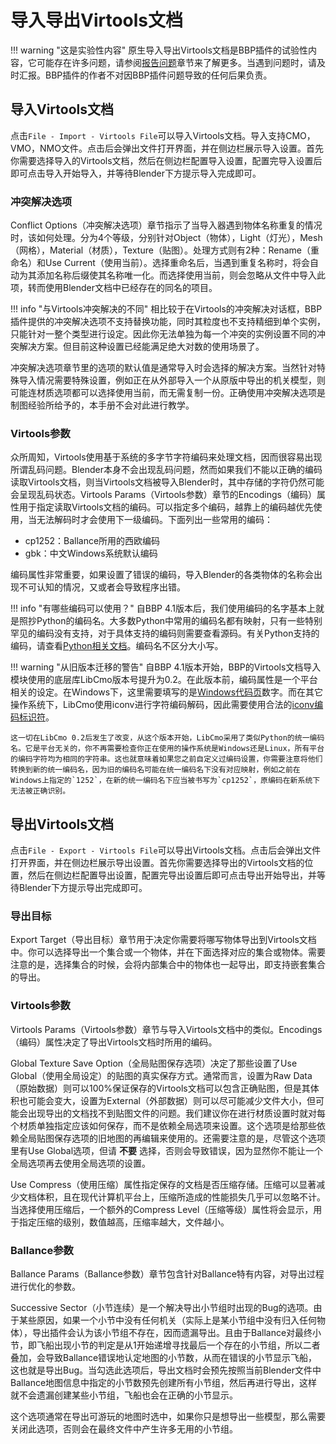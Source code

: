 # 导入导出Virtools文档

!!! warning "这是实验性内容"
    原生导入导出Virtools文档是BBP插件的试验性内容，它可能存在许多问题，请参阅[报告问题](./report-bugs.md)章节来了解更多。当遇到问题时，请及时汇报。BBP插件的作者不对因BBP插件问题导致的任何后果负责。

## 导入Virtools文档

点击`File - Import - Virtools File`可以导入Virtools文档。导入支持CMO，VMO，NMO文件。点击后会弹出文件打开界面，并在侧边栏展示导入设置。首先你需要选择导入的Virtools文档，然后在侧边栏配置导入设置，配置完导入设置后即可点击导入开始导入，并等待Blender下方提示导入完成即可。

### 冲突解决选项

Conflict Options（冲突解决选项）章节指示了当导入器遇到物体名称重复的情况时，该如何处理。分为4个等级，分别针对Object（物体），Light（灯光），Mesh（网格），Material（材质），Texture（贴图）。处理方式则有2种：Rename（重命名）和Use Current（使用当前）。选择重命名后，当遇到重复名称时，将会自动为其添加名称后缀使其名称唯一化。而选择使用当前，则会忽略从文件中导入此项，转而使用Blender文档中已经存在的同名的项目。

!!! info "与Virtools冲突解决的不同"
    相比较于在Virtools的冲突解决对话框，BBP插件提供的冲突解决选项不支持替换功能，同时其粒度也不支持精细到单个实例，只能针对一整个类型进行设定。因此你无法单独为每一个冲突的实例设置不同的冲突解决方案。但目前这种设置已经能满足绝大对数的使用场景了。

冲突解决选项章节里的选项的默认值是通常导入时会选择的解决方案。当然针对特殊导入情况需要特殊设置，例如正在从外部导入一个从原版中导出的机关模型，则可能连材质选项都可以选择使用当前，而无需复制一份。正确使用冲突解决选项是制图经验所给予的，本手册不会对此进行教学。

### Virtools参数

众所周知，Virtools使用基于系统的多字节字符编码来处理文档，因而很容易出现所谓乱码问题。Blender本身不会出现乱码问题，然而如果我们不能以正确的编码读取Virtools文档，则当Virtools文档被导入Blender时，其中存储的字符仍然可能会呈现乱码状态。Virtools Params（Virtools参数）章节的Encodings（编码）属性用于指定读取Virtools文档的编码。可以指定多个编码，越靠上的编码越优先使用，当无法解码时才会使用下一级编码。下面列出一些常用的编码：

* cp1252：Ballance所用的西欧编码
* gbk：中文Windows系统默认编码

编码属性非常重要，如果设置了错误的编码，导入Blender的各类物体的名称会出现不可认知的情况，又或者会导致程序出错。

!!! info "有哪些编码可以使用？"
    自BBP 4.1版本后，我们使用编码的名字基本上就是照抄Python的编码名。大多数Python中常用的编码名都有映射，只有一些特别罕见的编码没有支持，对于具体支持的编码则需要查看源码。有关Python支持的编码，请查看[Python相关文档](https://docs.python.org/3/library/codecs.html#standard-encodings)。编码名不区分大小写。

!!! warning "从旧版本迁移的警告"
    自BBP 4.1版本开始，BBP的Virtools文档导入模块使用的底层库LibCmo版本号提升为0.2。在此版本前，编码属性是一个平台相关的设定。在Windows下，这里需要填写的是[Windows代码页](https://learn.microsoft.com/en-us/windows/win32/intl/code-page-identifiers)数字。而在其它操作系统下，LibCmo使用iconv进行字符编码解码，因此需要使用合法的[iconv编码标识符](https://www.gnu.org/software/libiconv/)。

    这一切在LibCmo 0.2后发生了改变，从这个版本开始，LibCmo采用了类似Python的统一编码名。它是平台无关的，你不再需要检查你正在使用的操作系统是Windows还是Linux，所有平台的编码字符均为相同的字符串。这也就意味着如果您之前自定义过编码设置，你需要注意将他们转换到新的统一编码名，因为旧的编码名可能在统一编码名下没有对应映射，例如之前在Windows上指定的`1252`，在新的统一编码名下应当被书写为`cp1252`，原编码在新系统下无法被正确识别。

## 导出Virtools文档

点击`File - Export - Virtools File`可以导出Virtools文档。点击后会弹出文件打开界面，并在侧边栏展示导出设置。首先你需要选择导出的Virtools文档的位置，然后在侧边栏配置导出设置，配置完导出设置后即可点击导出开始导出，并等待Blender下方提示导出完成即可。

### 导出目标

Export Target（导出目标）章节用于决定你需要将哪写物体导出到Virtools文档中。你可以选择导出一个集合或一个物体，并在下面选择对应的集合或物体。需要注意的是，选择集合的时候，会将内部集合中的物体也一起导出，即支持嵌套集合的导出。

### Virtools参数

Virtools Params（Virtools参数）章节与导入Virtools文档中的类似。Encodings（编码）属性决定了导出Virtools文档时所用的编码。

Global Texture Save Option（全局贴图保存选项）决定了那些设置了Use Global（使用全局设定）的贴图的真实保存方式。通常而言，设置为Raw Data（原始数据）则可以100%保证保存的Virtools文档可以包含正确贴图，但是其体积也可能会变大，设置为External（外部数据）则可以尽可能减少文件大小，但可能会出现导出的文档找不到贴图文件的问题。我们建议你在进行材质设置时就对每个材质单独指定应该如何保存，而不是依赖全局选项来设置。这个选项是给那些依赖全局贴图保存选项的旧地图的再编辑来使用的。还需要注意的是，尽管这个选项里有Use Global选项，但请 **不要** 选择，否则会导致错误，因为显然你不能让一个全局选项再去使用全局选项的设置。

Use Compress（使用压缩）属性指定保存的文档是否压缩存储。压缩可以显著减少文档体积，且在现代计算机平台上，压缩所造成的性能损失几乎可以忽略不计。当选择使用压缩后，一个额外的Compress Level（压缩等级）属性将会显示，用于指定压缩的级别，数值越高，压缩率越大，文件越小。

### Ballance参数

Ballance Params（Ballance参数）章节包含针对Ballance特有内容，对导出过程进行优化的参数。

Successive Sector（小节连续）是一个解决导出小节组时出现的Bug的选项。由于某些原因，如果一个小节中没有任何机关（实际上是某小节组中没有归入任何物体），导出插件会认为该小节组不存在，因而遗漏导出。且由于Ballance对最终小节，即飞船出现小节的判定是从1开始递增寻找最后一个存在的小节组，所以二者叠加，会导致Ballance错误地认定地图的小节数，从而在错误的小节显示飞船，这也就是导出Bug。当勾选此选项后，导出文档时会预先按照当前Blender文件中Ballance地图信息中指定的小节数预先创建所有小节组，然后再进行导出，这样就不会遗漏创建某些小节组，飞船也会在正确的小节显示。

这个选项通常在导出可游玩的地图时选中，如果你只是想导出一些模型，那么需要关闭此选项，否则会在最终文件中产生许多无用的小节组。
